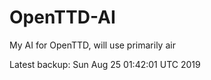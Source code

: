 # OpenTTD-AI
My AI for OpenTTD, will use primarily air

Latest backup: Sun Aug 25 01:42:01 UTC 2019
